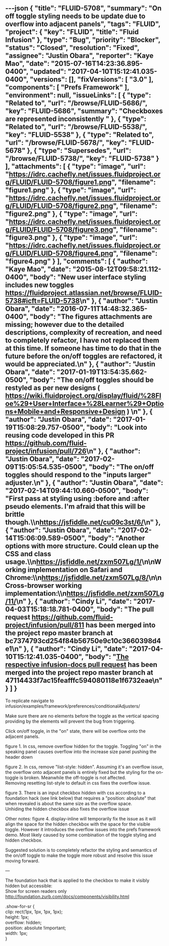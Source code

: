 ---json
{
  "title": "FLUID-5708",
  "summary": "On off toggle styling needs to be update due to overflow into adjacent panels",
  "tags": "FLUID",
  "project": {
    "key": "FLUID",
    "title": "Fluid Infusion"
  },
  "type": "Bug",
  "priority": "Blocker",
  "status": "Closed",
  "resolution": "Fixed",
  "assignee": "Justin Obara",
  "reporter": "Kaye Mao",
  "date": "2015-07-16T14:23:36.895-0400",
  "updated": "2017-04-10T15:12:41.035-0400",
  "versions": [],
  "fixVersions": [
    "3.0"
  ],
  "components": [
    "Prefs Framework"
  ],
  "environment": null,
  "issueLinks": [
    {
      "type": "Related to",
      "url": "/browse/FLUID-5686/",
      "key": "FLUID-5686",
      "summary": "Checkboxes are represented inconsistently "
    },
    {
      "type": "Related to",
      "url": "/browse/FLUID-5538/",
      "key": "FLUID-5538"
    },
    {
      "type": "Related to",
      "url": "/browse/FLUID-5678/",
      "key": "FLUID-5678"
    },
    {
      "type": "Supersedes",
      "url": "/browse/FLUID-5738/",
      "key": "FLUID-5738"
    }
  ],
  "attachments": [
    {
      "type": "image",
      "url": "https://idrc.cachefly.net/issues.fluidproject.org/FLUID/FLUID-5708/figure1.png",
      "filename": "figure1.png"
    },
    {
      "type": "image",
      "url": "https://idrc.cachefly.net/issues.fluidproject.org/FLUID/FLUID-5708/figure2.png",
      "filename": "figure2.png"
    },
    {
      "type": "image",
      "url": "https://idrc.cachefly.net/issues.fluidproject.org/FLUID/FLUID-5708/figure3.png",
      "filename": "figure3.png"
    },
    {
      "type": "image",
      "url": "https://idrc.cachefly.net/issues.fluidproject.org/FLUID/FLUID-5708/figure4.png",
      "filename": "figure4.png"
    }
  ],
  "comments": [
    {
      "author": "Kaye Mao",
      "date": "2015-08-12T09:58:21.112-0400",
      "body": "New user interface styling includes new toggles <https://fluidproject.atlassian.net/browse/FLUID-5738#icft=FLUID-5738>\n"
    },
    {
      "author": "Justin Obara",
      "date": "2016-07-11T14:48:32.365-0400",
      "body": "The figures attachments are missing; however due to the detailed descriptions, complexity of recreation, and need to completely refactor, I have not replaced them at this time. If someone has time to do that in the future before the on/off toggles are refactored, it would be appreciated.\n"
    },
    {
      "author": "Justin Obara",
      "date": "2017-01-19T13:54:35.662-0500",
      "body": "The on/off toggles should be restyled as per new designs ( <https://wiki.fluidproject.org/display/fluid/%28Floe%29+User+Interface+%28Learner%29+Options+Mobile+and+Responsive+Design> )&#x20;\n"
    },
    {
      "author": "Justin Obara",
      "date": "2017-01-19T15:08:29.757-0500",
      "body": "Look into reusing code developed in this PR <https://github.com/fluid-project/infusion/pull/726>\n"
    },
    {
      "author": "Justin Obara",
      "date": "2017-02-09T15:05:54.535-0500",
      "body": "The on/off toggles should respond to the \"inputs larger\" adjuster.\n"
    },
    {
      "author": "Justin Obara",
      "date": "2017-02-14T09:44:10.660-0500",
      "body": "First pass at styling using :before and :after pseudo elements. I'm afraid that this will be brittle though.\\\n<https://jsfiddle.net/cu09c3st/6/>\n"
    },
    {
      "author": "Justin Obara",
      "date": "2017-02-14T15:06:09.589-0500",
      "body": "Another options with more structure. Could clean up the CSS and class usage.\\\n<https://jsfiddle.net/zxm507Lg/1/>\n\nWorking implementation on Safari and Chrome:\\\n<https://jsfiddle.net/zxm507Lg/8/>\n\nCross-browser working implementation:\\\n<https://jsfiddle.net/zxm507Lg/11/>\n"
    },
    {
      "author": "Cindy Li",
      "date": "2017-04-03T15:18:18.781-0400",
      "body": "The pull request <https://github.com/fluid-project/infusion/pull/811> has been merged into the project repo master branch at bc7374793cd254f84b56750e9c10c3660398d4e1\n"
    },
    {
      "author": "Cindy Li",
      "date": "2017-04-10T15:12:41.035-0400",
      "body": "[The respective infusion-docs pull request](https://github.com/fluid-project/infusion-docs/pull/119) has been merged into the project repo master branch at 47114433f7ac15feafffc594080118e1f6732eae\n"
    }
  ]
}
---
To replicate navigate to infusion/examples/framework/preferences/conditionalAdjusters/

Make sure there are no elements before the toggle as the vertical spacing providing by the elements will prevent the bug from triggering.

Click on/off toggle, in the "on" state, there will be overflow onto the adjacent panels.

figure 1. In css, remove overflow hidden for the toggle. Toggling "on" in the speaking panel causes overflow into the increase size panel pushing the header down

figure 2. In css, remove "list-style: hidden". Assuming it's an overflow issue, the overflow onto adjacent panels is entirely fixed but the styling for the on-toggle is broken. Meanwhile the off-toggle is not affected. \
Removing resetting list-style to default in css fixes the overflow issue.

figure 3. There is an input checkbox hidden with css according to a foundation hack (see link below) that requires a "position: absolute" that when revealed is about the same size as the overflow space. \
Unhiding the hidden checkbox also fixes the overflow issue

Other notes: figure 4. display-inline will temporarily fix the issue as it will align the space for the hidden checkbox with the space for the visible toggle. However it introduces the overflow issues into the prefs framework demo. Most likely caused by some combination of the toggle styling and hidden checkbox.&#x20;

Suggested solution is to completely refactor the styling and semantics of the on/off toggle to make the toggle more robust and resolve this issue moving forward.

—

The foundation hack that is applied to the checkbox to make it visibly hidden but accessible: \
Show for screen readers only\
<http://foundation.zurb.com/docs/components/visibility.html>

.show-for-sr {\
clip: rect(1px, 1px, 1px, 1px);\
height: 1px;\
overflow: hidden;\
position: absolute !important;\
width: 1px;\
}

        